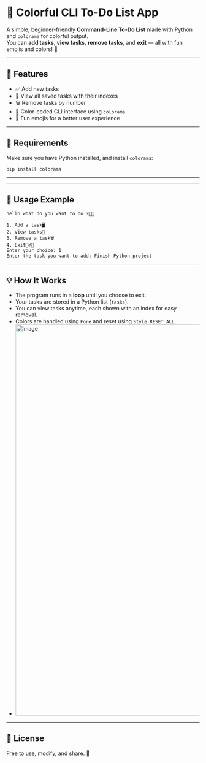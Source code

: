 # 📝 Colorful CLI To-Do List App

A simple, beginner-friendly **Command-Line To-Do List** made with Python and `colorama` for colorful output.  
You can **add tasks**, **view tasks**, **remove tasks**, and **exit** — all with fun emojis and colors! 🎨

---

## 📌 Features
- ✅ Add new tasks
- 👀 View all saved tasks with their indexes
- 🗑️ Remove tasks by number
- 🎨 Color-coded CLI interface using `colorama`
- 🪸 Fun emojis for a better user experience

---

## 🚀 Requirements
Make sure you have Python installed, and install `colorama`:
```bash
pip install colorama
```

---

---

## 📂 Usage Example
```text
hello what do you want to do ?🪸🪸

1. Add a task🖥️
2. View tasks👀
3. Remove a task🗑️
4. Exit🏃‍♂️💨
Enter your choice: 1
Enter the task you want to add: Finish Python project
```

---

## 💡 How It Works
- The program runs in a **loop** until you choose to exit.
- Your tasks are stored in a Python list (`tasks`).
- You can view tasks anytime, each shown with an index for easy removal.
- Colors are handled using `Fore` and reset using `Style.RESET_ALL`.
- <img width="1920" height="1020" alt="image" src="https://github.com/user-attachments/assets/2509f873-1861-4034-a5a4-068d12e763f6" />


---

## 📜 License
Free to use, modify, and share. 🚀

